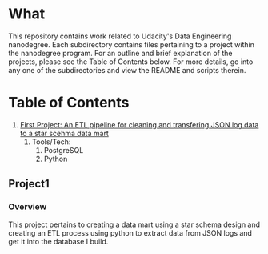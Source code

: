 # What
This repository contains work related to Udacity's Data Engineering nanodegree. Each subdirectory contains files pertaining to a project within the nanodegree program. For an outline and brief explanation of the projects, please see the Table of Contents below. For more details, go into any one of the subdirectories and view the README and scripts therein.

# Table of Contents
1. [First Project: An ETL pipeline for cleaning and transfering JSON log data to a star scehma data mart](#project1)
    1. Tools/Tech:
        1. PostgreSQL
        2. Python

## Project1
### Overview
This project pertains to creating a data mart using a star schema design and creating an ETL process using python to extract data from JSON logs and get it into the database I build.
